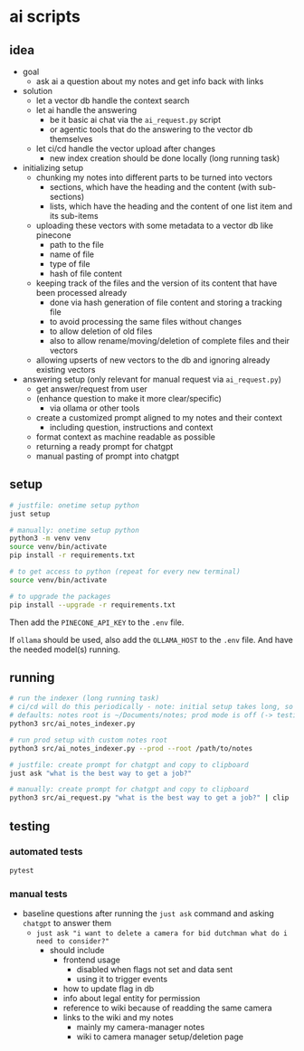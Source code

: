 # ai scripts

## idea

- goal
  - ask ai a question about my notes and get info back with links
- solution
  - let a vector db handle the context search
  - let ai handle the answering
    - be it basic ai chat via the `ai_request.py` script
    - or agentic tools that do the answering to the vector db themselves
  - let ci/cd handle the vector upload after changes
    - new index creation should be done locally (long running task)
- initializing setup
  - chunking my notes into different parts to be turned into vectors
    - sections, which have the heading and the content (with sub-sections)
    - lists, which have the heading and the content of one list item and its sub-items
  - uploading these vectors with some metadata to a vector db like pinecone
    - path to the file
    - name of file
    - type of file
    - hash of file content
  - keeping track of the files and the version of its content that have been processed already
    - done via hash generation of file content and storing a tracking file
    - to avoid processing the same files without changes
    - to allow deletion of old files
    - also to allow rename/moving/deletion of complete files and their vectors
  - allowing upserts of new vectors to the db and ignoring already existing vectors
- answering setup (only relevant for manual request via `ai_request.py`)
  - get answer/request from user
  - (enhance question to make it more clear/specific)
    - via ollama or other tools
  - create a customized prompt aligned to my notes and their context
    - including question, instructions and context
  - format context as machine readable as possible
  - returning a ready prompt for chatgpt
  - manual pasting of prompt into chatgpt

## setup

```bash
# justfile: onetime setup python
just setup

# manually: onetime setup python
python3 -m venv venv
source venv/bin/activate
pip install -r requirements.txt

# to get access to python (repeat for every new terminal)
source venv/bin/activate

# to upgrade the packages
pip install --upgrade -r requirements.txt
```

Then add the `PINECONE_API_KEY` to the `.env` file.

If `ollama` should be used, also add the `OLLAMA_HOST` to the `.env` file. And have the needed model(s) running.

## running

```bash
# run the indexer (long running task)
# ci/cd will do this periodically - note: initial setup takes long, so should be done locally
# defaults: notes root is ~/Documents/notes; prod mode is off (-> testing mode)
python3 src/ai_notes_indexer.py

# run prod setup with custom notes root
python3 src/ai_notes_indexer.py --prod --root /path/to/notes

# justfile: create prompt for chatgpt and copy to clipboard
just ask "what is the best way to get a job?"

# manually: create prompt for chatgpt and copy to clipboard
python3 src/ai_request.py "what is the best way to get a job?" | clip
```

## testing

### automated tests

```bash
pytest
```

### manual tests

- baseline questions after running the `just ask` command and asking `chatgpt` to answer them
  - `just ask "i want to delete a camera for bid dutchman what do i need to consider?"`
    - should include
      - frontend usage
        - disabled when flags not set and data sent
        - using it to trigger events
      - how to update flag in db
      - info about legal entity for permission
      - reference to wiki because of readding the same camera
      - links to the wiki and my notes
        - mainly my camera-manager notes
        - wiki to camera manager setup/deletion page

